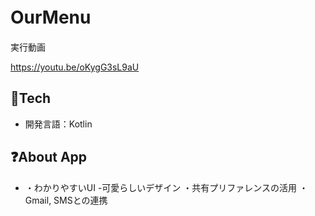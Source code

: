 # OurMenu　
実行動画

https://youtu.be/oKygG3sL9aU

## 🗻Tech
- 開発言語：Kotlin

## ❓About App

- ・わかりやすいUI
-可愛らしいデザイン
・共有プリファレンスの活用
・Gmail, SMSとの連携

